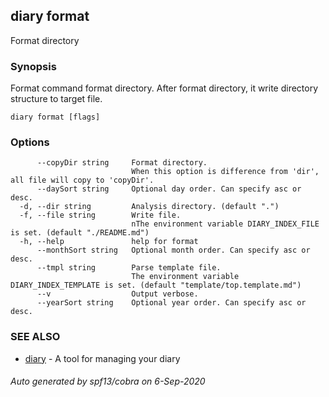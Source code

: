 ## diary format

Format directory

### Synopsis

Format command format directory.
After format directory, it write directory structure to target file.


```
diary format [flags]
```

### Options

```
      --copyDir string     Format directory. 
                           When this option is difference from 'dir', all file will copy to 'copyDir'.
      --daySort string     Optional day order. Can specify asc or desc.
  -d, --dir string         Analysis directory. (default ".")
  -f, --file string        Write file.
                           nThe environment variable DIARY_INDEX_FILE is set. (default "./README.md")
  -h, --help               help for format
      --monthSort string   Optional month order. Can specify asc or desc.
      --tmpl string        Parse template file.
                           The environment variable DIARY_INDEX_TEMPLATE is set. (default "template/top.template.md")
      --v                  Output verbose.
      --yearSort string    Optional year order. Can specify asc or desc.
```

### SEE ALSO

* [diary](diary.md)	 - A tool for managing your diary

###### Auto generated by spf13/cobra on 6-Sep-2020
